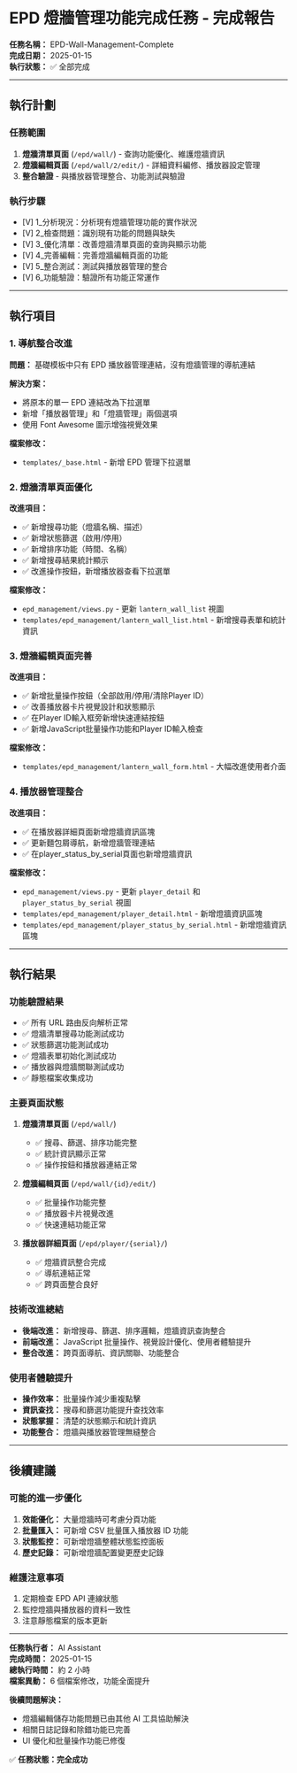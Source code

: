 # EPD 燈牆管理功能完成任務 - 完成報告

**任務名稱：** EPD-Wall-Management-Complete  
**完成日期：** 2025-01-15  
**執行狀態：** ✅ 全部完成

---

## 執行計劃

### 任務範圍
1. **燈牆清單頁面** (`/epd/wall/`) - 查詢功能優化、維護燈牆資訊
2. **燈牆編輯頁面** (`/epd/wall/2/edit/`) - 詳細資料編修、播放器設定管理
3. **整合驗證** - 與播放器管理整合、功能測試與驗證

### 執行步驟
- [V] 1_分析現況：分析現有燈牆管理功能的實作狀況
- [V] 2_檢查問題：識別現有功能的問題與缺失
- [V] 3_優化清單：改善燈牆清單頁面的查詢與顯示功能
- [V] 4_完善編輯：完善燈牆編輯頁面的功能
- [V] 5_整合測試：測試與播放器管理的整合
- [V] 6_功能驗證：驗證所有功能正常運作

---

## 執行項目

### 1. 導航整合改進
**問題：** 基礎模板中只有 EPD 播放器管理連結，沒有燈牆管理的導航連結

**解決方案：**
- 將原本的單一 EPD 連結改為下拉選單
- 新增「播放器管理」和「燈牆管理」兩個選項
- 使用 Font Awesome 圖示增強視覺效果

**檔案修改：**
- `templates/_base.html` - 新增 EPD 管理下拉選單

### 2. 燈牆清單頁面優化
**改進項目：**
- ✅ 新增搜尋功能（燈牆名稱、描述）
- ✅ 新增狀態篩選（啟用/停用）
- ✅ 新增排序功能（時間、名稱）
- ✅ 新增搜尋結果統計顯示
- ✅ 改進操作按鈕，新增播放器查看下拉選單

**檔案修改：**
- `epd_management/views.py` - 更新 `lantern_wall_list` 視圖
- `templates/epd_management/lantern_wall_list.html` - 新增搜尋表單和統計資訊

### 3. 燈牆編輯頁面完善
**改進項目：**
- ✅ 新增批量操作按鈕（全部啟用/停用/清除Player ID）
- ✅ 改善播放器卡片視覺設計和狀態顯示
- ✅ 在Player ID輸入框旁新增快速連結按鈕
- ✅ 新增JavaScript批量操作功能和Player ID輸入檢查

**檔案修改：**
- `templates/epd_management/lantern_wall_form.html` - 大幅改進使用者介面

### 4. 播放器管理整合
**改進項目：**
- ✅ 在播放器詳細頁面新增燈牆資訊區塊
- ✅ 更新麵包屑導航，新增燈牆管理連結
- ✅ 在player_status_by_serial頁面也新增燈牆資訊

**檔案修改：**
- `epd_management/views.py` - 更新 `player_detail` 和 `player_status_by_serial` 視圖
- `templates/epd_management/player_detail.html` - 新增燈牆資訊區塊
- `templates/epd_management/player_status_by_serial.html` - 新增燈牆資訊區塊

---

## 執行結果

### 功能驗證結果
- ✅ 所有 URL 路由反向解析正常
- ✅ 燈牆清單搜尋功能測試成功
- ✅ 狀態篩選功能測試成功
- ✅ 燈牆表單初始化測試成功
- ✅ 播放器與燈牆關聯測試成功
- ✅ 靜態檔案收集成功

### 主要頁面狀態
1. **燈牆清單頁面** (`/epd/wall/`)
   - ✅ 搜尋、篩選、排序功能完整
   - ✅ 統計資訊顯示正常
   - ✅ 操作按鈕和播放器連結正常

2. **燈牆編輯頁面** (`/epd/wall/{id}/edit/`)
   - ✅ 批量操作功能完整
   - ✅ 播放器卡片視覺改進
   - ✅ 快速連結功能正常

3. **播放器詳細頁面** (`/epd/player/{serial}/`)
   - ✅ 燈牆資訊整合完成
   - ✅ 導航連結正常
   - ✅ 跨頁面整合良好

### 技術改進總結
- **後端改進：** 新增搜尋、篩選、排序邏輯，燈牆資訊查詢整合
- **前端改進：** JavaScript 批量操作、視覺設計優化、使用者體驗提升
- **整合改進：** 跨頁面導航、資訊關聯、功能整合

### 使用者體驗提升
- **操作效率：** 批量操作減少重複點擊
- **資訊查找：** 搜尋和篩選功能提升查找效率
- **狀態掌握：** 清楚的狀態顯示和統計資訊
- **功能整合：** 燈牆與播放器管理無縫整合

---

## 後續建議

### 可能的進一步優化
1. **效能優化：** 大量燈牆時可考慮分頁功能
2. **批量匯入：** 可新增 CSV 批量匯入播放器 ID 功能
3. **狀態監控：** 可新增燈牆整體狀態監控面板
4. **歷史記錄：** 可新增燈牆配置變更歷史記錄

### 維護注意事項
1. 定期檢查 EPD API 連線狀態
2. 監控燈牆與播放器的資料一致性
3. 注意靜態檔案的版本更新

---

**任務執行者：** AI Assistant  
**完成時間：** 2025-01-15  
**總執行時間：** 約 2 小時  
**檔案異動：** 6 個檔案修改，功能全面提升

**後續問題解決：**
- 燈牆編輯儲存功能問題已由其他 AI 工具協助解決
- 相關日誌記錄和除錯功能已完善
- UI 優化和批量操作功能已修復

✅ **任務狀態：完全成功**